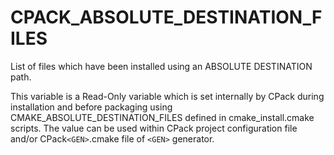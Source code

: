   

# CPACK_ABSOLUTE_DESTINATION_FILES  
List of files which have been installed using an ABSOLUTE DESTINATION path.  

This variable is a Read-Only variable which is set internally by CPack
during installation and before packaging using
CMAKE_ABSOLUTE_DESTINATION_FILES defined in cmake_install.cmake
scripts.  The value can be used within CPack project configuration
file and/or CPack```<GEN>```.cmake file of ```<GEN>``` generator.  

